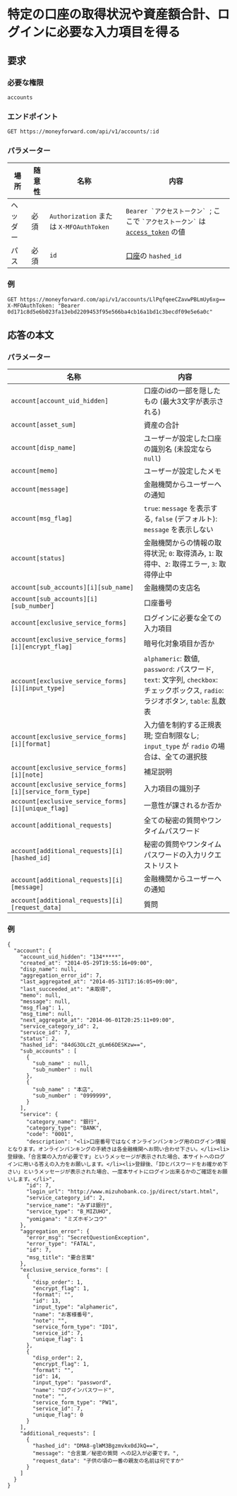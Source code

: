 # 特定の口座の取得状況や資産額合計、ログインに必要な入力項目を得る

## 要求

### 必要な権限

`accounts`

### エンドポイント

```
GET https://moneyforward.com/api/v1/accounts/:id
```

### パラメーター

| 場所 | 随意性 | 名称 | 内容 |
| ---- | ---- | ---- | --- |
| ヘッダー | 必須 | `Authorization` または `X-MFOAuthToken` | ```Bearer `アクセストークン` ```; ここで ``` `アクセストークン` ``` は [`access_token`](token.md) の値 |
| パス | 必須 | `id` | [口座](accounts_index.md)の `hashed_id` |

### 例

```
GET https://moneyforward.com/api/v1/accounts/LlPqfqeeCZavwPBLmUy6xg==
X-MFOAuthToken: "Bearer 0d171c8d5e6b023fa13ebd2209453f95e566ba4cb16a1bd1c3becdf09e5e6a0c"
```

## 応答の本文

### パラメーター

| 名称 | 内容 |
| ---- | --- |
| `account[account_uid_hidden]` | 口座のidの一部を隠したもの (最大3文字が表示される) |
| `account[asset_sum]` | 資産の合計 |
| `account[disp_name]` | ユーザーが設定した口座の識別名 (未設定なら `null`) |
| `account[memo]` | ユーザーが設定したメモ |
| `account[message]` | 金融機関からユーザーへの通知 |
| `account[msg_flag]` | `true`: `message` を表示する, `false` (デフォルト): `message` を表示しない |
| `account[status]` | 金融機関からの情報の取得状況; `0`: 取得済み, `1`: 取得中、`2`: 取得エラー, `3`: 取得停止中 |
| `account[sub_accounts][i][sub_name]` | 金融機関の支店名 |
| `account[sub_accounts][i][sub_number]` | 口座番号 |
| `account[exclusive_service_forms]` | ログインに必要な全ての入力項目 |
| `account[exclusive_service_forms][i][encrypt_flag]` | 暗号化対象項目か否か |
| `account[exclusive_service_forms][i][input_type]` | `alphameric`: 数値, `password`: パスワード, `text`: 文字列, `checkbox`: チェックボックス, `radio`: ラジオボタン, `table`: 乱数表 |
| `account[exclusive_service_forms][i][format]` | 入力値を制約する正規表現; 空白制限なし; `input_type` が `radio` の場合は、全ての選択肢 |
| `account[exclusive_service_forms][i][note]` | 補足説明 |
| `account[exclusive_service_forms][i][service_form_type]` | 入力項目の識別子 |
| `account[exclusive_service_forms][i][unique_flag]` | 一意性が課されるか否か |
| `account[additional_requests]` | 全ての秘密の質問やワンタイムパスワード |
| `account[additional_requests][i][hashed_id]` | 秘密の質問やワンタイムパスワードの入力リクエストリスト |
| `account[additional_requests][i][message]` | 金融機関からユーザーへの通知 |
| `account[additional_requests][i][request_data]` | 質問 |

### 例

```
{
  "account": {
    "account_uid_hidden": "134*****",
    "created_at": "2014-05-29T19:55:16+09:00",
    "disp_name": null,
    "aggregation_error_id": 7,
    "last_aggregated_at": "2014-05-31T17:16:05+09:00",
    "last_succeeded_at": "未取得",
    "memo": null,
    "message": null,
    "msg_flag": 1,
    "msg_time": null,
    "next_aggregate_at": "2014-06-01T20:25:11+09:00",
    "service_category_id": 2,
    "service_id": 7,
    "status": 2,
    "hashed_id": "84dG3OLcZt_gLm66DESKzw==",
    "sub_accounts" : [
      {
        "sub_name" : null,
        "sub_number" : null
      },
      {
        "sub_name" : "本店",
        "sub_number" : "0999999",
      }
    ],
    "service": {
      "category_name": "銀行",
      "category_type": "BANK",
      "code": "0001",
      "description": "<li>口座番号ではなくオンラインバンキング用のログイン情報となります。オンラインバンキングの手続きは各金融機関へお問い合わせ下さい。</li><li>登録後、「合言葉の入力が必要です」というメッセージが表示された場合、本サイトへのログインに用いる答えの入力をお願いします。</li><li>登録後、「IDとパスワードをお確かめ下さい」というメッセージが表示された場合、一度本サイトにログイン出来るかのご確認をお願いします。</li>",
      "id": 7,
      "login_url": "http://www.mizuhobank.co.jp/direct/start.html",
      "service_category_id": 2,
      "service_name": "みずほ銀行",
      "service_type": "B_MIZUHO",
      "yomigana": "ミズホギンコウ"
    },
    "aggregation_error": {
      "error_msg": "SecretQuestionException",
      "error_type": "FATAL",
      "id": 7,
      "msg_title": "要合言葉"
    },
    "exclusive_service_forms": [
      {
        "disp_order": 1,
        "encrypt_flag": 1,
        "format": "",
        "id": 13,
        "input_type": "alphameric",
        "name": "お客様番号",
        "note": "",
        "service_form_type": "ID1",
        "service_id": 7,
        "unique_flag": 1
      },
      {
        "disp_order": 2,
        "encrypt_flag": 1,
        "format": "",
        "id": 14,
        "input_type": "password",
        "name": "ログインパスワード",
        "note": "",
        "service_form_type": "PW1",
        "service_id": 7,
        "unique_flag": 0
      }
    ],
    "additional_requests": [
      {
        "hashed_id": "DMA8-glWM3Bgzmvkx0dJkQ==",
        "message": "合言葉／秘密の質問 への記入が必要です。",
        "request_data": "子供の頃の一番の親友の名前は何ですか"
      }
    ]
  }
}
```
